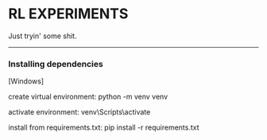 # RL EXPERIMENTS

Just tryin' some shit.

_______________________________

### Installing dependencies
 [Windows]

create virtual environment:
python -m venv venv

activate environment:
venv\Scripts\activate

install from requirements.txt:
pip install -r requirements.txt